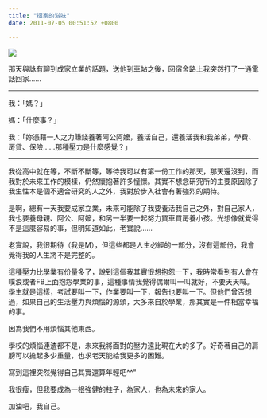 ```yaml
---
title: "撐家的滋味"
date: 2011-07-05 00:51:52 +0800

---
```


![](/images/slum-area/22_5.jpg)



那天與詠有聊到成家立業的話題，送他到車站之後，回宿舍路上我突然打了一通電話回家&hellip;&hellip;



---



我：「媽？」



媽：「什麼事？」



我：「妳憑藉一人之力賺錢養著阿公阿嬤，養活自己，還養活我和我弟弟，學費、房貸、保險&hellip;&hellip;那種壓力是什麼感覺？」



---



我從高中就在等，不斷不斷等，等待我可以有第一份工作的那天，那天還沒到，而我對於未來工作的模樣，仍然懷抱著許多憧憬。其實不想念研究所的主要原因除了我生性本是個不適合研究的人之外，我對於步入社會有著強烈的期待。



是啊，總有一天我要成家立業，未來可能除了我要養活我自己之外，對自己家人，我也要養母親、阿公、阿嬤，和另一半要一起努力買車買房養小孩。光想像就覺得不是這麼容易的事，但明知道如此，老實說&hellip;&hellip;



老實說，我很期待（我是M），但這些都是人生必經的一部分，沒有這部份，我會覺得我的人生將不是完整的。



這種壓力比學業有份量多了，說到這個我其實很想抱怨一下，我時常看到有人會在噗浪或者FB上面抱怨學業的事，這種事情我覺得偶爾叫一叫就好，不要天天喊。學生就是這樣，考試要叫一下，作業要叫一下，報告也要叫一下。但他們曾否想過，如果自己的生活壓力與煩惱的源頭，大多來自於學業，那其實是一件相當幸福的事。



因為我們不用煩惱其他東西。



學校的煩惱連渣都不是，未來我將面對的壓力遠比現在大的多了。好奇著自己的肩膀可以擔起多少重量，也求老天能給我更多的困難。



寫到這裡突然覺得自己其實還算年輕吧^^"



我很瘦，但我要成為一根強健的柱子，為家人，也為未來的家人。



加油吧，我自己。


